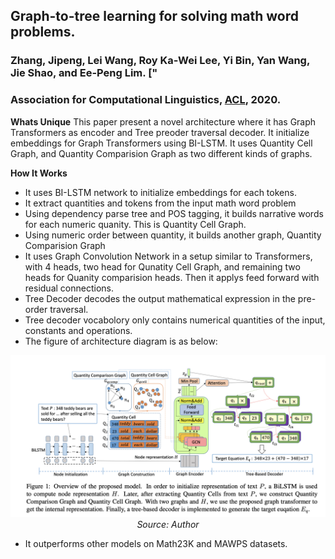 ## Graph-to-tree learning for solving math word problems.
### Zhang, Jipeng, Lei Wang, Roy Ka-Wei Lee, Yi Bin, Yan Wang, Jie Shao, and Ee-Peng Lim. ["
### Association for Computational Linguistics, [ACL](https://ink.library.smu.edu.sg/cgi/viewcontent.cgi?article=6276&context=sis_research), 2020.


**Whats Unique**
This paper present a novel architecture where it has Graph Transformers as encoder and Tree preoder traversal decoder. It initialize embeddings for Graph Transformers using BI-LSTM. It uses Quantity Cell Graph, and Quantity Comparision Graph as two different kinds of graphs.

**How It Works**
* It uses BI-LSTM network to initialize embeddings for each tokens. 
* It extract quantities and tokens from the input math word problem
* Using dependency parse tree and POS tagging, it builds narrative words for each numeric quanity. This is Quantity Cell Graph.
* Using numeric order between quantity, it builds another graph, Quantity Comparision Graph
* It uses Graph Convolution Network in a setup similar to Transformers, with 4 heads, two head for Qunatity Cell Graph, and remaining two heads for Quanity comparision heads. Then it applys feed forward with residual connections.
* Tree Decoder decodes the output mathematical expression in the pre-order traversal.
* Tree decoder vocabolory only contains numerical quantities of the input, constants and operations.
* The figure of architecture diagram is as below:

<p align="center">
<img width=600 src="images/GTMFW_arch.png">
<em>Source: Author</em>
</p>

* It outperforms other models on Math23K and MAWPS datasets.
